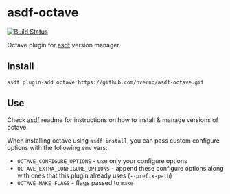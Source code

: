 # asdf-octave

[![Build Status](https://travis-ci.org/nverno/asdf-octave.svg?branch=master)](https://travis-ci.org/nverno/asdf-octave)

Octave plugin for [asdf](https://github.com/asdf-vm/asdf) version manager.

## Install

```
asdf plugin-add octave https://github.com/nverno/asdf-octave.git
```

## Use

Check [asdf](https://github.com/asdf-vm/asdf) readme for instructions on how to
install & manage versions of octave.

When installing octave using `asdf install`, you can pass custom configure options
with the following env vars:

* `OCTAVE_CONFIGURE_OPTIONS` - use only your configure options
* `OCTAVE_EXTRA_CONFIGURE_OPTIONS` - append these configure options along with ones
that this plugin already uses (`--prefix-path`)
* `OCTAVE_MAKE_FLAGS` - flags passed to `make`
